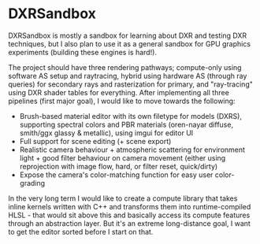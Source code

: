 # DXRSandbox

DXRSandbox is mostly a sandbox for learning about DXR and testing DXR techniques, but I also plan to use it as a general sandbox for GPU graphics experiments (building these engines is hard!).

The project should have three rendering pathways; compute-only using software AS setup and raytracing, hybrid using hardware AS (through ray queries) for secondary rays and rasterization for primary, and "ray-tracing" using DXR shader tables for everything.
After implementing all three pipelines (first major goal), I would like to move towards the following:

- Brush-based material editor with its own filetype for models (DXRS), supporting spectral colors and PBR materials (oren-nayar diffuse, smith/ggx glassy & metallic), using imgui for editor UI
- Full support for scene editing (+ scene export)
- Realistic camera behaviour + atmospheric scattering for environment light + good filter behaviour on camera movement (either using reprojection with image flow, hard, or filter reset, quick/dirty)
- Expose the camera's color-matching function for easy user color-grading

In the very long term I would like to create a compute library that takes inline kernels written with C++ and transforms them into runtime-compiled HLSL - that would sit above this and basically access its compute features through an abstraction layer.
But it's an extreme long-distance goal, I want to get the editor sorted before I start on that.
